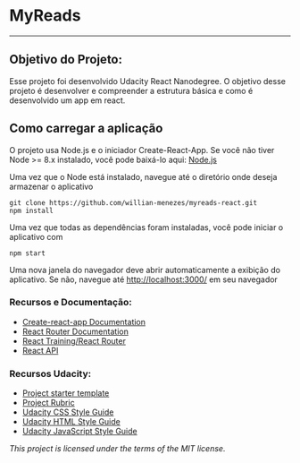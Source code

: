 # MyReads
---

## Objetivo do Projeto:

Esse projeto foi desenvolvido Udacity React Nanodegree. O objetivo desse projeto é desenvolver e compreender a estrutura básica e como é desenvolvido um app em react.

## Como carregar a aplicação

O projeto usa Node.js e o iniciador Create-React-App. Se você não tiver Node >= 8.x instalado, você pode baixá-lo aqui:
[Node.js](https://nodejs.org/en/)

Uma vez que o Node está instalado, navegue até o diretório onde deseja armazenar o aplicativo
```
git clone https://github.com/willian-menezes/myreads-react.git
npm install
```
Uma vez que todas as dependências foram instaladas, você pode iniciar o aplicativo com
```
npm start
```

Uma nova janela do navegador deve abrir automaticamente a exibição do aplicativo. Se não, navegue até [http://localhost:3000/](http://localhost:3000/) em seu navegador

### Recursos e Documentação:
* [Create-react-app Documentation](https://github.com/facebookincubator/create-react-app)
* [React Router Documentation](http://knowbody.github.io/react-router-docs/)
* [React Training/React Router](https://reacttraining.com/react-router/web/api/BrowserRouter)
* [React API](https://facebook.github.io/react/docs/react-api.html)

### Recursos Udacity:
* [Project starter template](https://github.com/udacity/reactnd-project-myreads-starter)
* [Project Rubric](https://review.udacity.com/#!/rubrics/918/view)
* [Udacity CSS Style Guide](http://udacity.github.io/frontend-nanodegree-styleguide/css.html)
* [Udacity HTML Style Guide](http://udacity.github.io/frontend-nanodegree-styleguide/index.html)
* [Udacity JavaScript Style Guide](http://udacity.github.io/frontend-nanodegree-styleguide/javascript.html)


*This project is licensed under the terms of the MIT license.*
